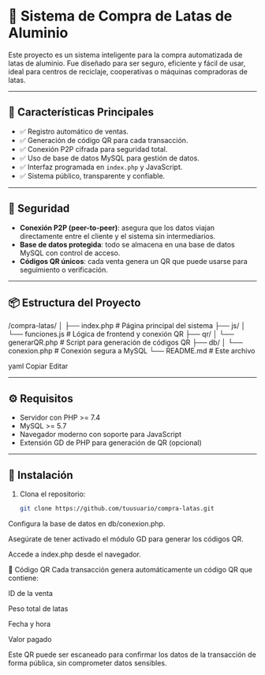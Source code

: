 # 🥫 Sistema de Compra de Latas de Aluminio

Este proyecto es un sistema inteligente para la compra automatizada de latas de aluminio. Fue diseñado para ser seguro, eficiente y fácil de usar, ideal para centros de reciclaje, cooperativas o máquinas compradoras de latas.

---

## 🚀 Características Principales

- ✅ Registro automático de ventas.
- ✅ Generación de código QR para cada transacción.
- ✅ Conexión P2P cifrada para seguridad total.
- ✅ Uso de base de datos MySQL para gestión de datos.
- ✅ Interfaz programada en `index.php` y JavaScript.
- ✅ Sistema público, transparente y confiable.

---

## 🔐 Seguridad

- **Conexión P2P (peer-to-peer)**: asegura que los datos viajan directamente entre el cliente y el sistema sin intermediarios.
- **Base de datos protegida**: todo se almacena en una base de datos MySQL con control de acceso.
- **Códigos QR únicos**: cada venta genera un QR que puede usarse para seguimiento o verificación.

---

## 📦 Estructura del Proyecto

/compra-latas/
│
├── index.php # Página principal del sistema
├── js/
│ └── funciones.js # Lógica de frontend y conexión QR
├── qr/
│ └── generarQR.php # Script para generación de códigos QR
├── db/
│ └── conexion.php # Conexión segura a MySQL
└── README.md # Este archivo

yaml
Copiar
Editar

---

## ⚙️ Requisitos

- Servidor con PHP >= 7.4
- MySQL >= 5.7
- Navegador moderno con soporte para JavaScript
- Extensión GD de PHP para generación de QR (opcional)

---

## 🔧 Instalación

1. Clona el repositorio:
   ```bash
   git clone https://github.com/tuusuario/compra-latas.git
Configura la base de datos en db/conexion.php.

Asegúrate de tener activado el módulo GD para generar los códigos QR.

Accede a index.php desde el navegador.

📲 Código QR
Cada transacción genera automáticamente un código QR que contiene:

ID de la venta

Peso total de latas

Fecha y hora

Valor pagado

Este QR puede ser escaneado para confirmar los datos de la transacción de forma pública, sin comprometer datos sensibles.
